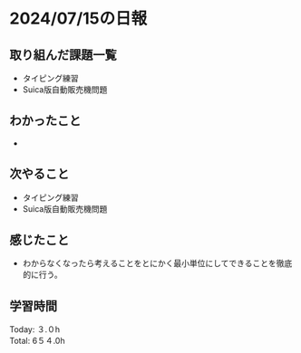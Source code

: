 # 2024/07/15の日報
## 取り組んだ課題一覧
* タイピング練習
* Suica版自動販売機問題
## わかったこと
* 
## 次やること
* タイピング練習
* Suica版自動販売機問題
## 感じたこと
* わからなくなったら考えることをとにかく最小単位にしてできることを徹底的に行う。
## 学習時間
Today: ３.０h<br>
Total: 6５４.0h
